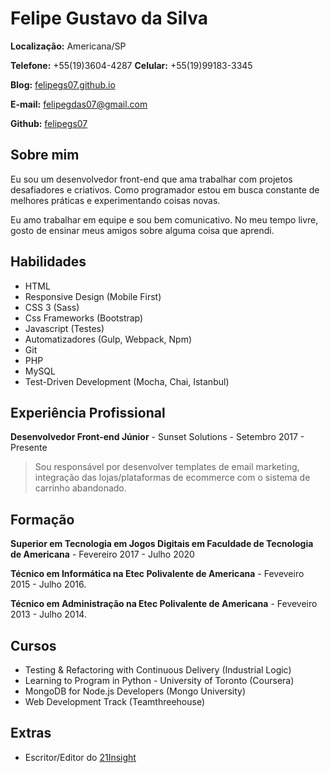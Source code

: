 # Felipe Gustavo da Silva

**Localização:** Americana/SP

**Telefone:** +55(19)3604-4287
**Celular:** +55(19)99183-3345

**Blog:** [felipegs07.github.io](https://felipegs07.github.io/)

**E-mail:** felipegdas07@gmail.com

**Github:** [felipegs07](https://github.com/felipegs07)

## Sobre mim
Eu sou um desenvolvedor front-end que ama trabalhar com projetos desafiadores e criativos. Como programador estou em busca constante de melhores práticas e experimentando coisas novas.

Eu amo trabalhar em equipe e sou bem comunicativo. No meu tempo livre, gosto de ensinar meus amigos sobre alguma coisa que aprendi.

## Habilidades

* HTML
* Responsive Design (Mobile First)
* CSS 3 (Sass)
* Css Frameworks (Bootstrap)
* Javascript (Testes)
* Automatizadores (Gulp, Webpack, Npm)
* Git
* PHP
* MySQL
* Test-Driven Development (Mocha, Chai, Istanbul)

## Experiência Profissional

**Desenvolvedor Front-end Júnior** - Sunset Solutions - Setembro 2017 - Presente

> Sou responsável por desenvolver templates de email marketing, integração das lojas/plataformas de ecommerce com o sistema de carrinho abandonado.



## Formação

**Superior em Tecnologia em Jogos Digitais em Faculdade de Tecnologia de Americana** - Fevereiro 2017 - Julho 2020

**Técnico em Informática na Etec Polivalente de Americana** - Feveveiro 2015 - Julho 2016.

**Técnico em Administração na Etec Polivalente de Americana** - Feveveiro 2013 - Julho 2014.


## Cursos

* Testing & Refactoring with Continuous Delivery (Industrial Logic)
* Learning to Program in Python - University of Toronto (Coursera)
* MongoDB for Node.js Developers (Mongo University)
* Web Development Track (Teamthreehouse)


## Extras

* Escritor/Editor do [21Insight](https://medium.com/21insight)
